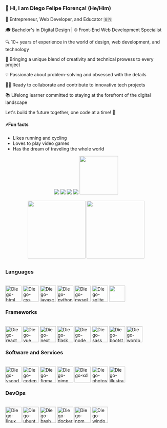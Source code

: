 ### 👋 Hi, I am Diego Felipe Florença! (He/Him)

🚀 Entrepreneur, Web Developer, and Educator 🇧🇷

🎓 Bachelor's in Digital Design | 🌐 Front-End Web Development Specialist

🔍 10+ years of experience in the world of design, web development, and technology

💼 Bringing a unique blend of creativity and technical prowess to every project

💡 Passionate about problem-solving and obsessed with the details

👨‍💻 Ready to collaborate and contribute to innovative tech projects

📚 Lifelong learner committed to staying at the forefront of the digital landscape

Let's build the future together, one code at a time! 🚀

#### ⚡Fun facts

- Likes running and cycling
- Loves to play video games
- Has the dream of traveling the whole world

<div align="center"> 
  <a href="https://www.linkedin.com/in/diegoflorenca" target="_blank"><img src="https://img.shields.io/badge/-LinkedIn-%230077B5?style=for-the-badge&logo=linkedin&logoColor=white"></a>
  <a href = "mailto:diegoflorenca+github@gmail.com"><img src="https://img.shields.io/badge/Gmail-D14836?style=for-the-badge&logo=gmail&logoColor=white"></a>
  <a href="http://www.discordapp.com/users/516404623368650802" target="_blank"><img src="https://img.shields.io/badge/Discord-7289DA?style=for-the-badge&logo=discord&logoColor=white"></a> 
  <a href="https://instagram.com/diegoflorenca" target="_blank"><img src="https://img.shields.io/badge/-Instagram-%23E4405F?style=for-the-badge&logo=instagram&logoColor=white"></a>
  <img height="120" src='https://avataaars.io/?avatarStyle=Transparent&topType=LongHairBun&accessoriesType=Blank&hairColor=BrownDark&facialHairType=BeardLight&facialHairColor=BrownDark&clotheType=Hoodie&clotheColor=Gray01&eyeType=Happy&eyebrowType=Default&mouthType=Smile&skinColor=Light'
  />
</div><br>
<div align="center">
  <img height="180em" src="https://github-readme-stats.vercel.app/api?username=diegoflorenca&show_icons=true&theme=dracula&include_all_commits=true&count_private=true"/>
  <img height="180em" src="https://github-readme-stats.vercel.app/api/top-langs/?username=diegoflorenca&layout=compact&langs_count=7&theme=dracula"/>
</div>

##

### Languages

  <div style="display: inline_block"><br>
    <img align="center" alt="Diego-html" height="50"  src="https://cdn.jsdelivr.net/gh/devicons/devicon/icons/html5/html5-original.svg" />
    <img align="center" alt="Diego-css" height="50"  src="https://cdn.jsdelivr.net/gh/devicons/devicon/icons/css3/css3-original.svg" />
    <img align="center" alt="Diego-javascript" height="50"  src="https://cdn.jsdelivr.net/gh/devicons/devicon/icons/javascript/javascript-original.svg" />
    <img align="center" alt="Diego-python" height="50"  src="https://cdn.jsdelivr.net/gh/devicons/devicon/icons/python/python-original.svg" />
    <img align="center" alt="Diego-mysql" height="50"  src="https://cdn.jsdelivr.net/gh/devicons/devicon/icons/mysql/mysql-original.svg" />
    <img align="center" alt="Diego-sqlite" height="50"  src="https://cdn.jsdelivr.net/gh/devicons/devicon/icons/sqlite/sqlite-original.svg" />
    <img align="center" alt="Diego-markdown" height="50" style="color:white"  src="https://cdn.jsdelivr.net/gh/devicons/devicon/icons/markdown/markdown-original.svg" />
  </div>

### Frameworks

  <div style="display: inline_block"><br>
    <img align="center" alt="Diego-react" height="50"  src="https://cdn.jsdelivr.net/gh/devicons/devicon/icons/react/react-original.svg" />
    <img align="center" alt="Diego-vue" height="50" src="https://cdn.jsdelivr.net/gh/devicons/devicon/icons/vuejs/vuejs-original-wordmark.svg" />
    <img align="center" alt="Diego-next" height="50"  src="https://cdn.jsdelivr.net/gh/devicons/devicon/icons/nextjs/nextjs-original.svg" />
    <img align="center" alt="Diego-flask" height="50"  src="https://cdn.jsdelivr.net/gh/devicons/devicon/icons/flask/flask-original.svg" />
    <img align="center" alt="Diego-node" height="50"  src="https://cdn.jsdelivr.net/gh/devicons/devicon/icons/nodejs/nodejs-original-wordmark.svg" />
    <img align="center" alt="Diego-sass" height="50"  src="https://cdn.jsdelivr.net/gh/devicons/devicon/icons/sass/sass-original.svg" />
    <img align="center" alt="Diego-bootstrap" height="50"  src="https://cdn.jsdelivr.net/gh/devicons/devicon/icons/bootstrap/bootstrap-original.svg" />        
    <img align="center" alt="Diego-wordpress" height="50"  src="https://cdn.jsdelivr.net/gh/devicons/devicon/icons/wordpress/wordpress-original.svg" />
  </div>

### Software and Services

  <div style="display: inline_block"><br>
    <img align="center" alt="Diego-vscode" height="50"  src="https://cdn.jsdelivr.net/gh/devicons/devicon/icons/vscode/vscode-original.svg" />
    <img align="center" alt="Diego-codepen" height="50"  src="https://cdn.jsdelivr.net/gh/devicons/devicon/icons/codepen/codepen-plain.svg" />
    <img align="center" alt="Diego-figma" height="50"  src="https://cdn.jsdelivr.net/gh/devicons/devicon/icons/figma/figma-original.svg" />
    <img align="center" alt="Diego-gimp" height="50"  src="https://cdn.jsdelivr.net/gh/devicons/devicon/icons/gimp/gimp-original.svg" />
    <img align="center" alt="Diego-xd" height="50"  src="https://cdn.jsdelivr.net/gh/devicons/devicon/icons/xd/xd-plain.svg" />
    <img align="center" alt="Diego-photoshop" height="50"  src="https://cdn.jsdelivr.net/gh/devicons/devicon/icons/photoshop/photoshop-plain.svg" />
    <img align="center" alt="Diego-illustrator" height="50"  src="https://cdn.jsdelivr.net/gh/devicons/devicon/icons/illustrator/illustrator-plain.svg" />
  </div>

### DevOps

  <div style="display: inline_block"><br>
    <img align="center" alt="Diego-linux" height="50"  src="https://cdn.jsdelivr.net/gh/devicons/devicon/icons/linux/linux-original.svg" />
    <img align="center" alt="Diego-ubuntu" height="50"  src="https://cdn.jsdelivr.net/gh/devicons/devicon/icons/ubuntu/ubuntu-plain.svg" />
    <img align="center" alt="Diego-bash" height="50"  src="https://cdn.jsdelivr.net/gh/devicons/devicon/icons/bash/bash-original.svg" />
    <img align="center" alt="Diego-docker" height="50"  src="https://cdn.jsdelivr.net/gh/devicons/devicon/icons/docker/docker-original.svg" />
    <img align="center" alt="Diego-npm" height="50"  src="https://cdn.jsdelivr.net/gh/devicons/devicon/icons/npm/npm-original-wordmark.svg" />
    <img align="center" alt="Diego-windows" height="50"  src="https://cdn.jsdelivr.net/gh/devicons/devicon/icons/windows8/windows8-original.svg" />
  </div>
